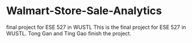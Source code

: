 # Walmart-Store-Sale-Analytics
final project for ESE 527 in WUSTL
This is the final project for ESE 527 in WUSTL. Tong Gan and Ting Gao finish the project.
